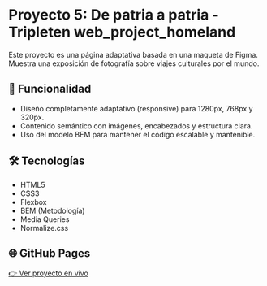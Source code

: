 # Proyecto 5: De patria a patria - Tripleten web_project_homeland

Este proyecto es una página adaptativa basada en una maqueta de Figma. Muestra una exposición de fotografía sobre viajes culturales por el mundo.

## 🔧 Funcionalidad

- Diseño completamente adaptativo (responsive) para 1280px, 768px y 320px.
- Contenido semántico con imágenes, encabezados y estructura clara.
- Uso del modelo BEM para mantener el código escalable y mantenible.

## 🛠 Tecnologías

- HTML5
- CSS3
- Flexbox
- BEM (Metodología)
- Media Queries
- Normalize.css

## 🌐 GitHub Pages

[👉 Ver proyecto en vivo](https://juancarlosloaiza.github.io/web_project_homeland/)
